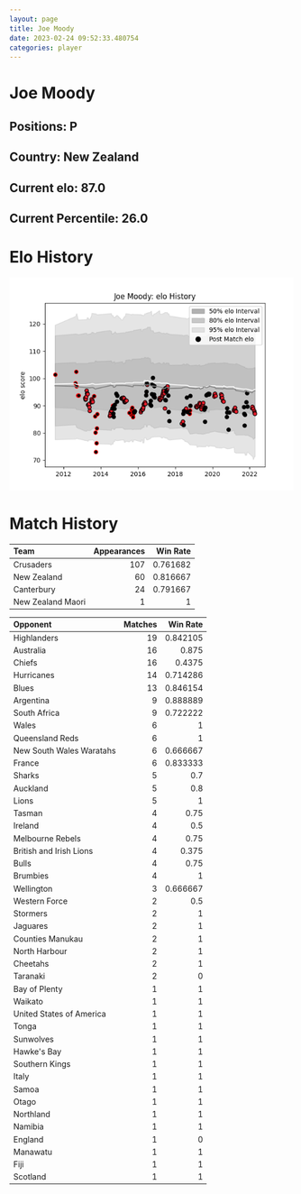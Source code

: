 ```yaml
---  
layout: page  
title: Joe Moody  
date: 2023-02-24 09:52:33.480754  
categories: player  
---
```

# Joe Moody

## Positions: P

## Country: New Zealand

## Current elo: 87.0

## Current Percentile: 26.0

# Elo History


![elo history](history_JoeMoody.png)
# Match History


| Team              |   Appearances |   Win Rate |
|:------------------|--------------:|-----------:|
| Crusaders         |           107 |   0.761682 |
| New Zealand       |            60 |   0.816667 |
| Canterbury        |            24 |   0.791667 |
| New Zealand Maori |             1 |   1        |

| Opponent                 |   Matches |   Win Rate |
|:-------------------------|----------:|-----------:|
| Highlanders              |        19 |   0.842105 |
| Australia                |        16 |   0.875    |
| Chiefs                   |        16 |   0.4375   |
| Hurricanes               |        14 |   0.714286 |
| Blues                    |        13 |   0.846154 |
| Argentina                |         9 |   0.888889 |
| South Africa             |         9 |   0.722222 |
| Wales                    |         6 |   1        |
| Queensland Reds          |         6 |   1        |
| New South Wales Waratahs |         6 |   0.666667 |
| France                   |         6 |   0.833333 |
| Sharks                   |         5 |   0.7      |
| Auckland                 |         5 |   0.8      |
| Lions                    |         5 |   1        |
| Tasman                   |         4 |   0.75     |
| Ireland                  |         4 |   0.5      |
| Melbourne Rebels         |         4 |   0.75     |
| British and Irish Lions  |         4 |   0.375    |
| Bulls                    |         4 |   0.75     |
| Brumbies                 |         4 |   1        |
| Wellington               |         3 |   0.666667 |
| Western Force            |         2 |   0.5      |
| Stormers                 |         2 |   1        |
| Jaguares                 |         2 |   1        |
| Counties Manukau         |         2 |   1        |
| North Harbour            |         2 |   1        |
| Cheetahs                 |         2 |   1        |
| Taranaki                 |         2 |   0        |
| Bay of Plenty            |         1 |   1        |
| Waikato                  |         1 |   1        |
| United States of America |         1 |   1        |
| Tonga                    |         1 |   1        |
| Sunwolves                |         1 |   1        |
| Hawke's Bay              |         1 |   1        |
| Southern Kings           |         1 |   1        |
| Italy                    |         1 |   1        |
| Samoa                    |         1 |   1        |
| Otago                    |         1 |   1        |
| Northland                |         1 |   1        |
| Namibia                  |         1 |   1        |
| England                  |         1 |   0        |
| Manawatu                 |         1 |   1        |
| Fiji                     |         1 |   1        |
| Scotland                 |         1 |   1        |